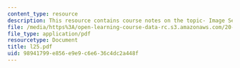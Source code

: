 ```yaml
---
content_type: resource
description: This resource contains course notes on the topic- Image Segmentation.
file: /media/https%3A/open-learning-course-data-rc.s3.amazonaws.com/20-482j-foundations-of-algorithms-and-computational-techniques-in-systems-biology-spring-2006/98941799e856e9e9c6e636c4dc2a448f_l25.pdf
file_type: application/pdf
resourcetype: Document
title: l25.pdf
uid: 98941799-e856-e9e9-c6e6-36c4dc2a448f
---
```

